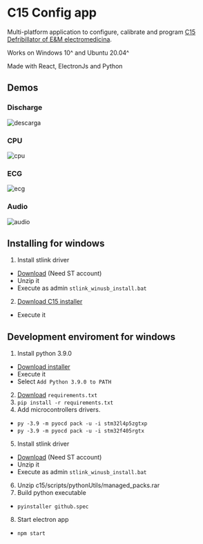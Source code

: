# C15 Config app
Multi-platform application to configure, calibrate and program [C15 Defribillator of E&M electromedicina](https://www.eym.com.ar/index-EN.html).


Works on Windows 10^ and Ubuntu 20.04^

Made with React, ElectronJs and Python

## Demos  
### Discharge  
![descarga](https://github.com/julian-0/c15/assets/42820126/e597b23b-20b1-4cc5-a6e9-1816c350ebde)


### CPU  
![cpu](https://github.com/julian-0/c15/assets/42820126/f3398550-9712-4880-87a9-9b952b910101)

### ECG  
![ecg](https://github.com/julian-0/c15/assets/42820126/438cd6f8-c438-4f51-8c4f-08e88608c47a)

### Audio  
![audio](https://github.com/julian-0/c15/assets/42820126/d3b3d2de-54ec-45ee-a1b2-9b0d246fb368)

## Installing for windows
1. Install stlink driver 
* [Download](https://www.st.com/en/development-tools/stsw-link009.html) (Need ST account)
* Unzip it
* Execute as admin `stlink_winusb_install.bat`
2. [Download C15 installer](https://github.com/julian-0/c15/releases/download/c15Config_v1.0.8/C15-Config.Setup.1.0.8.exe)
* Execute it
  
## Development enviroment for windows
1. Install python 3.9.0
* [Download installer](https://www.python.org/ftp/python/3.9.0/python-3.9.0-amd64.exe)
* Execute it
* Select `Add Python 3.9.0 to PATH`
2. [Download](https://github.com/julian-0/c15/blob/main/requirements.txt) `requirements.txt`
3. `pip install -r requirements.txt`
4. Add microcontrollers drivers.
* `py -3.9 -m pyocd pack -u -i stm32l4p5zgtxp`
* `py -3.9 -m pyocd pack -u -i stm32f405rgtx`
5. Install stlink driver 
* [Download](https://www.st.com/en/development-tools/stsw-link009.html) (Need ST account)
* Unzip it
* Execute as admin `stlink_winusb_install.bat`
6. Unzip c15/scripts/pythonUtils/managed_packs.rar
7. Build python executable
* `pyinstaller github.spec`
8. Start electron app
* `npm start`
